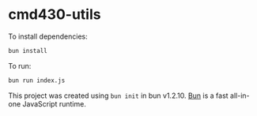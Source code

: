 # cmd430-utils

To install dependencies:

```bash
bun install
```

To run:

```bash
bun run index.js
```

This project was created using `bun init` in bun v1.2.10. [Bun](https://bun.sh) is a fast all-in-one JavaScript runtime.
